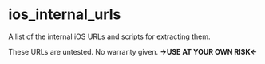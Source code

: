 # ios_internal_urls
A list of the internal iOS URLs and scripts for extracting them.

These URLs are untested. No warranty given. **->USE AT YOUR OWN RISK<-**
